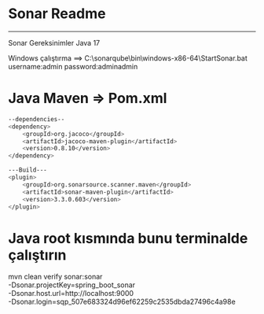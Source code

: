 # Sonar Readme
---
Sonar Gereksinimler
Java 17

Windows çalıştırma ==> C:\sonarqube\bin\windows-x86-64\StartSonar.bat
username:admin
password:adminadmin


# Java Maven => Pom.xml
```sh
--dependencies--
<dependency>
    <groupId>org.jacoco</groupId>
    <artifactId>jacoco-maven-plugin</artifactId>
    <version>0.8.10</version>
</dependency>

---Build---
<plugin>
    <groupId>org.sonarsource.scanner.maven</groupId>
    <artifactId>sonar-maven-plugin</artifactId>
    <version>3.3.0.603</version>
</plugin>
```


# Java root kısmında bunu terminalde çalıştırın
mvn clean verify sonar:sonar \
  -Dsonar.projectKey=spring_boot_sonar \
  -Dsonar.host.url=http://localhost:9000 \
  -Dsonar.login=sqp_507e683324d96ef62259c2535dbda27496c4a98e
